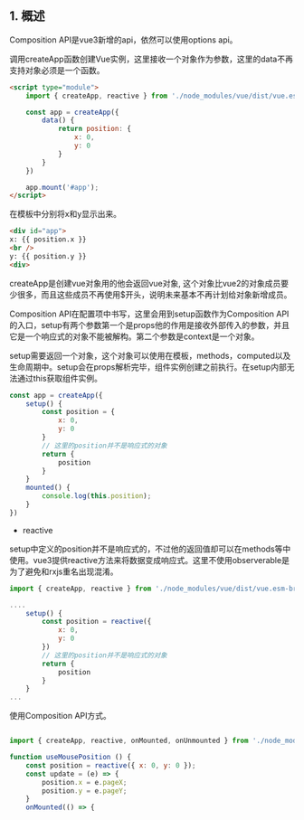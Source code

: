## 1. 概述

Composition API是vue3新增的api，依然可以使用options api。

调用createApp函数创建Vue实例，这里接收一个对象作为参数，这里的data不再支持对象必须是一个函数。

```html
<script type="module">
    import { createApp, reactive } from './node_modules/vue/dist/vue.esm-browser.js'

    const app = createApp({
        data() {
            return position: {
                x: 0,
                y: 0
            }
        }
    })

    app.mount('#app');
</script>
```

在模板中分别将x和y显示出来。

```html
<div id="app">
x: {{ position.x }}
<br />
y: {{ position.y }}
<div>
```

createApp是创建vue对象用的他会返回vue对象, 这个对象比vue2的对象成员要少很多，而且这些成员不再使用$开头，说明未来基本不再计划给对象新增成员。

Composition API在配置项中书写，这里会用到setup函数作为Composition API的入口，setup有两个参数第一个是props他的作用是接收外部传入的参数，并且它是一个响应式的对象不能被解构。第二个参数是context是一个对象。

setup需要返回一个对象，这个对象可以使用在模板，methods，computed以及生命周期中。setup会在props解析完毕，组件实例创建之前执行。在setup内部无法通过this获取组件实例。

```js
const app = createApp({
    setup() {
        const position = {
            x: 0,
            y: 0
        }
        // 这里的position并不是响应式的对象
        return {
            position
        }
    }
    mounted() {
        console.log(this.position);
    }
})
```

- reactive

setup中定义的position并不是响应式的，不过他的返回值却可以在methods等中使用。vue3提供reactive方法来将数据变成响应式。这里不使用observerable是为了避免和rxjs重名出现混淆。

```js
import { createApp, reactive } from './node_modules/vue/dist/vue.esm-browser.js'

....
    setup() {
        const position = reactive({
            x: 0,
            y: 0
        })
        // 这里的position并不是响应式的对象
        return {
            position
        }
    }
...
```

使用Composition API方式。

```js

import { createApp, reactive, onMounted, onUnmounted } from './node_modules/vue/dist/vue.esm-browser.js'

function useMousePosition () {
    const position = reactive({ x: 0, y: 0 });
    const update = (e) => {
        position.x = e.pageX;
        position.y = e.pageY;
    }
    onMounted(() => {
        